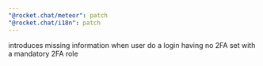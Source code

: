 ```yaml
---
"@rocket.chat/meteor": patch
"@rocket.chat/i18n": patch
---
```


introduces missing information when user do a login having no 2FA set with a mandatory 2FA role
